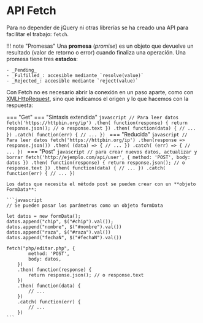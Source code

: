 # API Fetch

Para no depender de jQuery ni otras librerías se ha creado una API para facilitar el trabajo: `fetch`.

!!! note "Promesas"
    Una **promesa** (_promise_) es un objeto que devuelve un resultado (valor de retorno o error) cuando finaliza una operación. Una promesa tiene tres **estados**:

    - _Pending_
    - _Fulfilled_: accesible mediante `resolve(value)`
    - _Rejected_: accesible mediante `reject(value)`

Con Fetch no es necesario abrir la conexión en un paso aparte, como con [XMLHttpRequest](./ajax-xmlhttp.md), sino que indicamos el origen y lo que hacemos con la respuesta:

=== "Get"
    === "Sintaxis extendida"
        ```javascript
        // Para leer datos
        fetch('https://httpbin.org/ip')
            .then( function(response) {
                return response.json(); // o response.text
            })
            .then( function(data) {
                // ...
            })
            .catch( function(err) {
                // ...
            })
        ```
    === "Reducida"
        ```javascript
        // Para leer datos
        fetch('https://httpbin.org/ip')
            .then(response => response.json())
            .then( (data) => {
                // ...
            })
            .catch( (err) => {
                // ...
            })
        ```
=== "Post"
    ```javascript
    // para crear nuevos datos, actualizar y borrar
    fetch('http://ejemplo.com/api/user', {
        method: 'POST',
        body: datos
    })
        .then( function(response) {
            return response.json(); // o response.text
        })
        .then( function(data) {
            // ...
        })
        .catch( function(err) {
            // ...
        })
    ```

    Los datos que necesita el método post se pueden crear con un **objeto FormData**:

    ```javascript
    // Se pueden pasar los parámetros como un objeto formData

    let datos = new formData();
    datos.append("chip", $("#chip").val());
    datos.append("nombre", $("#nombre").val())
    datos.append("raza", $("#raza").val())
    datos.append("fechaN", $("#fechaN").val())

    fetch("php/editar.php", {
            method: 'POST',
            body: datos,
        })
        .then( function(response) {
            return response.json(); // o response.text
        })
        .then( function(data) {
            // ...
        })
        .catch( function(err) {
            // ...
        })
    ```
